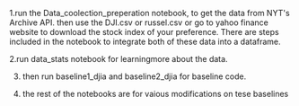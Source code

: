 1.run the Data_coolection_preperation notebook, to get the data from NYT's Archive API. then use the DJI.csv or russel.csv or go to yahoo finance website to download the stock index of your preference. There are steps included in the notebook to integrate both of these data into a dataframe.

2.run data_stats notebook for learningmore about the data.

3. then run baseline1_djia and baseline2_djia for baseline code.

4. the rest of the notebooks are for vaious modifications on tese baselines
